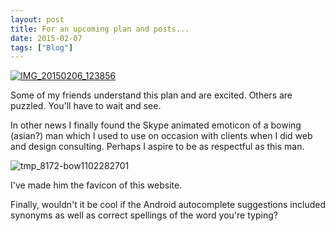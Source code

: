 ```yaml
---
layout: post
title: For an upcoming plan and posts...
date: 2015-02-07
tags: ["Blog"]
---
```


[![IMG_20150206_123856](IMG_20150206_123856-1024x758.jpg)](http://unterbahn.com/wp-content/uploads/2015/02/IMG_20150206_123856.jpg)

Some of my friends understand this plan and are excited. Others are puzzled. You'll have to wait and see.

In other news I finally found the Skype animated emoticon of a bowing (asian?) man which I used to use on occasion with clients when I did web and design consulting. Perhaps I aspire to be as respectful as this man.

![tmp_8172-bow1102282701](tmp_8172-bow1102282701.gif)

I've made him the favicon of this website.

Finally, wouldn't it be cool if the Android autocomplete suggestions included synonyms as well as correct spellings of the word you're typing?